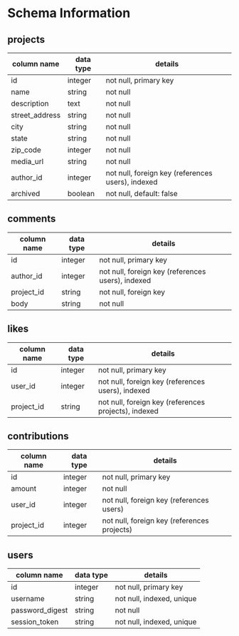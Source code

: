 # Schema Information

## projects
column name | data type | details
------------|-----------|-----------------------
id          | integer   | not null, primary key
name       | string    | not null
description        | text      | not null
street_address | string    | not null
city        | string      | not null
state        | string      | not null
zip_code        | integer      | not null
media_url        | string      | not null
author_id   | integer   | not null, foreign key (references users), indexed
archived    | boolean   | not null, default: false

## comments
column name | data type | details
------------|-----------|-----------------------
id          | integer   | not null, primary key
author_id   | integer   | not null, foreign key (references users), indexed
project_id       | string    | not null, foreign key
body | string    |  not null

## likes
column name | data type | details
------------|-----------|-----------------------
id          | integer   | not null, primary key
user_id     | integer   | not null, foreign key (references users), indexed
project_id     | string    | not null, foreign key (references projects), indexed

## contributions
column name | data type | details
------------|-----------|-----------------------
id          | integer   | not null, primary key
amount      | integer   | not null
user_id      | integer   | not null, foreign key (references users)
project_id    | integer   | not null, foreign key (references projects)


## users
column name     | data type | details
----------------|-----------|-----------------------
id              | integer   | not null, primary key
username        | string    | not null, indexed, unique
password_digest | string    | not null
session_token   | string    | not null, indexed, unique
